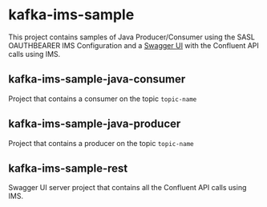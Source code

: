 # kafka-ims-sample

This project contains samples of Java Producer/Consumer using the SASL OAUTHBEARER IMS Configuration and a [Swagger UI](https://swagger.io/tools/swagger-ui/) with the Confluent API calls using IMS.

## kafka-ims-sample-java-consumer

Project that contains a consumer on the topic `topic-name`

## kafka-ims-sample-java-producer

Project that contains a producer on the topic `topic-name`

## kafka-ims-sample-rest

Swagger UI server project that contains all the Confluent API calls using IMS.

